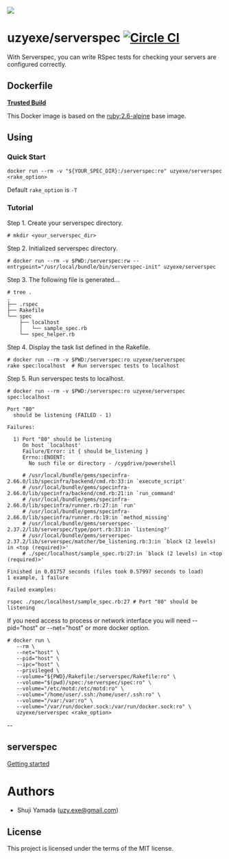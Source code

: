 [![](https://badge.imagelayers.io/uzyexe/serverspec:latest.svg)](https://imagelayers.io/?images=uzyexe/serverspec:latest 'Get your own badge on imagelayers.io')

# uzyexe/serverspec [![Circle CI](https://circleci.com/gh/uzyexe/dockerfile-serverspec.svg?style=svg)](https://circleci.com/gh/uzyexe/dockerfile-serverspec)

With Serverspec, you can write RSpec tests for checking your servers are configured correctly.

## Dockerfile

[**Trusted Build**](https://hub.docker.com/r/uzyexe/serverspec/)

This Docker image is based on the [ruby:2.6-alpine](https://hub.docker.com/_/ruby/) base image.

## Using

### Quick Start

```
docker run --rm -v "${YOUR_SPEC_DIR}:/serverspec:ro" uzyexe/serverspec <rake_option>
```

Default `rake_option` is `-T`

### Tutorial

Step 1. Create your serverspec directory.

```
# mkdir <your_serverspec_dir>
```

Step 2. Initialized serverspec directory.

```
# docker run --rm -v $PWD:/serverspec:rw --entrypoint="/usr/local/bundle/bin/serverspec-init" uzyexe/serverspec
```

Step 3. The following file is generated...

```
# tree .
.
├── .rspec
├── Rakefile
└── spec
    ├── localhost
    │   └── sample_spec.rb
    └── spec_helper.rb
```

Step 4. Display the task list defined in the Rakefile.

```
# docker run --rm -v $PWD:/serverspec:ro uzyexe/serverspec
rake spec:localhost  # Run serverspec tests to localhost
```

Step 5. Run serverspec tests to localhost.

```
# docker run --rm -v $PWD:/serverspec:ro uzyexe/serverspec spec:localhost

Port "80"
  should be listening (FAILED - 1)

Failures:

  1) Port "80" should be listening
     On host `localhost'
     Failure/Error: it { should be_listening }
     Errno::ENOENT:
       No such file or directory - /cygdrive/powershell

     # /usr/local/bundle/gems/specinfra-2.66.0/lib/specinfra/backend/cmd.rb:33:in `execute_script'
     # /usr/local/bundle/gems/specinfra-2.66.0/lib/specinfra/backend/cmd.rb:21:in `run_command'
     # /usr/local/bundle/gems/specinfra-2.66.0/lib/specinfra/runner.rb:27:in `run'
     # /usr/local/bundle/gems/specinfra-2.66.0/lib/specinfra/runner.rb:19:in `method_missing'
     # /usr/local/bundle/gems/serverspec-2.37.2/lib/serverspec/type/port.rb:33:in `listening?'
     # /usr/local/bundle/gems/serverspec-2.37.2/lib/serverspec/matcher/be_listening.rb:3:in `block (2 levels) in <top (required)>'
     # ./spec/localhost/sample_spec.rb:27:in `block (2 levels) in <top (required)>'

Finished in 0.01757 seconds (files took 0.57997 seconds to load)
1 example, 1 failure

Failed examples:

rspec ./spec/localhost/sample_spec.rb:27 # Port "80" should be listening
```

If you need access to process or network interface you will need --pid="host" or --net="host" or more docker option.

```
# docker run \
   --rm \
   --net="host" \
   --pid="host" \
   --ipc="host" \
   --privileged \
   --volume="${PWD}/Rakefile:/serverspec/Rakefile:ro" \
   --volume="$(pwd)/spec:/serverspec/spec:ro" \
   --volume="/etc/motd:/etc/motd:ro" \
   --volume="/home/user/.ssh:/home/user/.ssh:ro" \
   --volume="/var:/var:ro" \
   --volume="/var/run/docker.sock:/var/run/docker.sock:ro" \
   uzyexe/serverspec <rake_option>
```

--

## serverspec

[Getting started](http://serverspec.org/)

# Authors

* Shuji Yamada (<uzy.exe@gmail.com>)

## License

This project is licensed under the terms of the MIT license.
